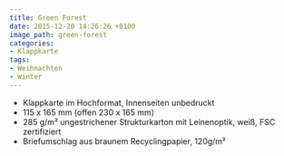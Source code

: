 ```yaml
---
title: Green Forest
date: 2015-12-20 14:26:26 +0100
image_path: green-forest
categories:
- Klappkarte
tags:
- Weihnachten
- Winter
---
```


- Klappkarte im Hochformat, Innenseiten unbedruckt
- 115 x 165 mm (offen 230 x 165 mm)
- 285 g/m² ungestrichener Strukturkarton mit Leinenoptik, weiß, FSC zertifiziert
- Briefumschlag aus braunem Recyclingpapier, 120g/m²
